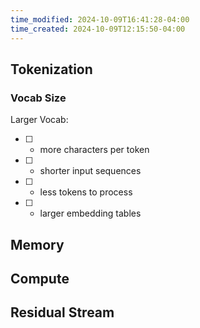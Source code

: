 ```yaml
---
time_modified: 2024-10-09T16:41:28-04:00
time_created: 2024-10-09T12:15:50-04:00
---
```



## Tokenization


### Vocab Size

Larger Vocab:
- [ ] + more characters per token
- [ ] + shorter input sequences
- [ ] + less tokens to process 
- [ ] - larger embedding tables


## Memory



## Compute



## Residual Stream

